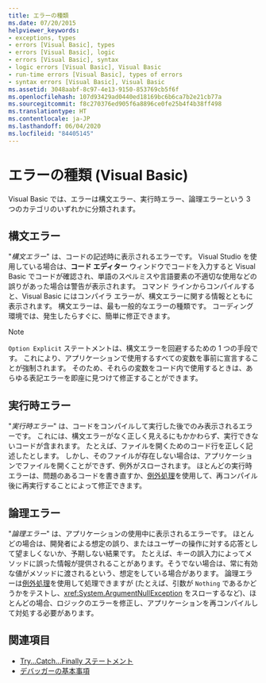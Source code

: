 ```yaml
---
title: エラーの種類
ms.date: 07/20/2015
helpviewer_keywords:
- exceptions, types
- errors [Visual Basic], types
- errors [Visual Basic], logic
- errors [Visual Basic], syntax
- logic errors [Visual Basic], Visual Basic
- run-time errors [Visual Basic], types of errors
- syntax errors [Visual Basic], Visual Basic
ms.assetid: 3048aabf-8c97-4e13-9150-853769cb5f6f
ms.openlocfilehash: 107d93429ad0440ed18169bc6b6ca7b2e21cb77a
ms.sourcegitcommit: f8c270376ed905f6a8896ce0fe25b4f4b38ff498
ms.translationtype: HT
ms.contentlocale: ja-JP
ms.lasthandoff: 06/04/2020
ms.locfileid: "84405145"
---
```

# <a name="error-types-visual-basic"></a>エラーの種類 (Visual Basic)
Visual Basic では、エラーは構文エラー、実行時エラー、論理エラーという 3 つのカテゴリのいずれかに分類されます。

## <a name="syntax-errors"></a>構文エラー
 "*構文エラー*" は、コードの記述時に表示されるエラーです。 Visual Studio を使用している場合は、**コード エディター** ウィンドウでコードを入力すると Visual Basic でコードが確認され、単語のスペルミスや言語要素の不適切な使用などの誤りがあった場合は警告が表示されます。 コマンド ラインからコンパイルすると、Visual Basic にはコンパイラ エラーが、構文エラーに関する情報とともに表示されます。 構文エラーは、最も一般的なエラーの種類です。 コーディング環境では、発生したらすぐに、簡単に修正できます。

> [!NOTE]
> `Option Explicit` ステートメントは、構文エラーを回避するための 1 つの手段です。 これにより、アプリケーションで使用するすべての変数を事前に宣言することが強制されます。 そのため、それらの変数をコード内で使用するときは、あらゆる表記エラーを即座に見つけて修正することができます。

## <a name="run-time-errors"></a>実行時エラー
 "*実行時エラー*" は、コードをコンパイルして実行した後でのみ表示されるエラーです。 これには、構文エラーがなく正しく見えるにもかかわらず、実行できないコードが含まれます。 たとえば、ファイルを開くためのコード行を正しく記述したとします。 しかし、そのファイルが存在しない場合は、アプリケーションでファイルを開くことができず、例外がスローされます。 ほとんどの実行時エラーは、問題のあるコードを書き直すか、[例外処理](../../language-reference/statements/try-catch-finally-statement.md)を使用して、再コンパイル後に再実行することによって修正できます。
  
## <a name="logic-errors"></a>論理エラー
 "*論理エラー*" は、アプリケーションの使用中に表示されるエラーです。 ほとんどの場合は、開発者による想定の誤り、またはユーザーの操作に対する応答として望ましくないか、予期しない結果です。 たとえば、キーの誤入力によってメソッドに誤った情報が提供されることがあります。そうでない場合は、常に有効な値がメソッドに渡されるという、想定をしている場合があります。 論理エラーは[例外処理](../../language-reference/statements/try-catch-finally-statement.md)を使用して処理できますが (たとえば、引数が `Nothing` であるかどうかをテストし、<xref:System.ArgumentNullException> をスローするなど)、ほとんどの場合、ロジックのエラーを修正し、アプリケーションを再コンパイルして対処する必要があります。

## <a name="see-also"></a>関連項目

- [Try...Catch...Finally ステートメント](../../language-reference/statements/try-catch-finally-statement.md)
- [デバッガーの基本事項](/visualstudio/debugger/debugger-feature-tour)
